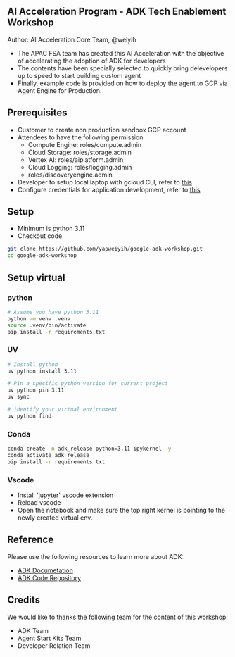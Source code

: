 ## AI Acceleration Program - ADK Tech Enablement Workshop

Author: AI Acceleration Core Team, @weiyih

- The APAC FSA team has created this AI Acceleration with the objective of accelerating the adoption of ADK for developers
- The contents have been specially selected to quickly bring delevelopers up to speed to start building custom agent
- Finally, example code is provided on how to deploy the agent to GCP via Agent Engine for Production.


## Prerequisites

- Customer to create non production sandbox GCP account
- Attendees to have the following permission
    - Compute Engine: roles/compute.admin
    - Cloud Storage: roles/storage.admin
    - Vertex AI: roles/aiplatform.admin
    - Cloud Logging: roles/logging.admin
    - roles/discoveryengine.admin
- Developer to setup local laptop with gcloud CLI, refer to [this](https://cloud.google.com/sdk/docs/install)
- Configure credentials for application development, refer to [this](https://cloud.google.com/docs/authentication/set-up-adc-local-dev-environment)


## Setup
- Minimum is python 3.11
- Checkout code
```bash
git clone https://github.com/yapweiyih/google-adk-workshop.git
cd google-adk-workshop
```

## Setup virtual

### python

```bash
# Assume you have python 3.11
python -m venv .venv
source .venv/bin/activate
pip install -r requirements.txt
```

### UV

```bash
# Install python
uv python install 3.11

# Pin a specific python version for current project
uv python pin 3.11
uv sync

# identify your virtual environment
uv python find
```

### Conda
```bash
conda create -n adk_release python=3.11 ipykernel -y
conda activate adk_release
pip install -r requirements.txt
```


### Vscode
- Install 'jupyter' vscode extension
- Reload vscode
- Open the notebook and make sure the top right kernel is pointing to the newly created virtual env.


## Reference

Please use the following resources to learn more about ADK:
- [ADK Documetation](https://google.github.io/adk-docs/)
- [ADK Code Repository](https://github.com/google/adk-python)

## Credits

We would like to thanks the following team for the content of this workshop:

- ADK Team
- Agent Start Kits Team
- Developer Relation Team
